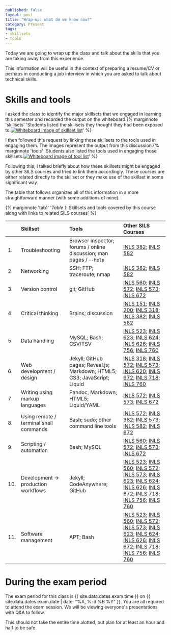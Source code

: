 ```yaml
---
published: false
layout: post
title: "Wrap-up: what do we know now?"
category: Present
tags: 
- skillsets
- tools
---
```


Today we are going to wrap up the class and talk about the skills that you are taking away from this experience. 
<excerpt/>

This information will be useful in the context of preparing a resume/CV or perhaps in conducting a job interview in which you are asked to talk about technical skills.

# Skills and tools
I asked the class to identify the major skillsets that we engaged in learning this semester and recorded the output on the whiteboard.{% marginnote 'skillsets' 'Students listed the skillsets they thought they had been exposed to.<a href="/assets/img/learned-skillsets.jpg"><img src="/assets/img/learned-skillsets.jpg" alt="Whiteboard image of skillset list" /></a>' %} 


I then followed this request by linking those skillsets to the tools used in engaging them. 
The images represent the output from this discussion.{% marginnote 'tools' 'Students also listed the tools used in engaging those skillsets.<a href="/assets/img/learned-tools.jpg"><img src="/assets/img/learned-tools.jpg" alt="Whiteboard image of tool list" /></a>' %}

Following this, I talked briefly about how these skillsets might be engaged by other SILS courses and tried to link them accordingly. These courses are either related directly to the skillset or they make use of the skillset in some significant way.

The table that follows organizes all of this information in a more straightforward manner (with some additions of mine). 

{% marginnote 'tab1' '*Table 1*: Skillsets and tools covered by this course along with links to related SILS courses' %}

||Skillset          |Tools	|Other SILS Courses 	|  
|---  |:---	              |:---	|:---	|
|1. | Troubleshooting	  | Browser inspector; forums / online discussion; man pages / `--help`	| [INLS 382](https://sils.unc.edu/courses#382); [INLS 582](https://sils.unc.edu/courses#582) 	|  
|2. | Networking        | SSH; FTP; traceroute; nmap 	| [INLS 382](https://sils.unc.edu/courses#382); [INLS 582](https://sils.unc.edu/courses#582) 	|  
|3.  | Version control   | git; GitHub 	| [INLS 560](https://sils.unc.edu/courses#560); [INLS 572](https://sils.unc.edu/courses#572); [INLS 573](https://sils.unc.edu/courses#573); [INLS 672](https://sils.unc.edu/courses#672) 	|
|4.  | Critical thinking	| Brains; discussion 	| [INLS 151](https://sils.unc.edu/courses#151); [INLS 200](https://sils.unc.edu/courses#200); [INLS 318](https://sils.unc.edu/courses#318); [INLS 382](https://sils.unc.edu/courses#382); [INLS 582](https://sils.unc.edu/courses#582) 	|
|5.  | Data handling	    | MySQL; Bash; CSV/TSV 	| [INLS 523](https://sils.unc.edu/courses#523); [INLS 623](https://sils.unc.edu/courses#623); [INLS 624](https://sils.unc.edu/courses#624); [INLS 626](https://sils.unc.edu/courses#626); [INLS 756](https://sils.unc.edu/courses#756); [INLS 760](https://sils.unc.edu/courses#760)	|
|6.  | Web development / design	| Jekyll; GitHub pages; Reveal.js; Markdown; HTML5; CS3; JavaScript; Liquid	| [INLS 318](https://sils.unc.edu/courses#318); [INLS 572](https://sils.unc.edu/courses#572); [INLS 573](https://sils.unc.edu/courses#573); [INLS 620](https://sils.unc.edu/courses#620); [INLS 672](https://sils.unc.edu/courses#672); [INLS 718](https://sils.unc.edu/courses#718); [INLS 760](https://sils.unc.edu/courses#760)	|
|7.  | Writing using markup languages	| Pandoc; Markdown; HTML5; Liquid/YAML	| [INLS 572](https://sils.unc.edu/courses#572); [INLS 573](https://sils.unc.edu/courses#573); [INLS 672](https://sils.unc.edu/courses#672) 	|
|8.  | Using remote / terminal shell commands	| Bash; sudo; other command line tools 	| [INLS 572](https://sils.unc.edu/courses#572); [INLS 382](https://sils.unc.edu/courses#382); [INLS 573](https://sils.unc.edu/courses#573); [INLS 582](https://sils.unc.edu/courses#582); [INLS 672](https://sils.unc.edu/courses#672) 	|
|9.  | Scripting / automation	| Bash; MySQL 	| [INLS 560](https://sils.unc.edu/courses#560); [INLS 572](https://sils.unc.edu/courses#572); [INLS 573](https://sils.unc.edu/courses#573); [INLS 672](https://sils.unc.edu/courses#672)  	|
|10.  | Development -> production workflows	| Jekyll; CodeAnywhere; GitHub	| [INLS 523](https://sils.unc.edu/courses#523); [INLS 560](https://sils.unc.edu/courses#560); [INLS 572](https://sils.unc.edu/courses#572); [INLS 573](https://sils.unc.edu/courses#573); [INLS 623](https://sils.unc.edu/courses#623); [INLS 624](https://sils.unc.edu/courses#624); [INLS 626](https://sils.unc.edu/courses#626); [INLS 672](https://sils.unc.edu/courses#672); [INLS 718](https://sils.unc.edu/courses#718); [INLS 756](https://sils.unc.edu/courses#756); [INLS 760](https://sils.unc.edu/courses#760)	|
|11.  | Software management	| APT; Bash 	| [INLS 523](https://sils.unc.edu/courses#523); [INLS 560](https://sils.unc.edu/courses#560); [INLS 572](https://sils.unc.edu/courses#572); [INLS 573](https://sils.unc.edu/courses#573); [INLS 623](https://sils.unc.edu/courses#623); [INLS 624](https://sils.unc.edu/courses#624); [INLS 626](https://sils.unc.edu/courses#626); [INLS 672](https://sils.unc.edu/courses#672); [INLS 718](https://sils.unc.edu/courses#718); [INLS 756](https://sils.unc.edu/courses#756); [INLS 760](https://sils.unc.edu/courses#760)  |

# During the exam period

The exam period for this class is {{ site.data.dates.exam.time }} on {{ site.data.dates.exam.date | date: "%A, %-d %B %Y" }}. 
You are all required to attend the exam session. 
We will be viewing everyone's presentations with Q&A to follow. 

This should not take the entire time alotted, but plan for at least an hour and half to be safe. 